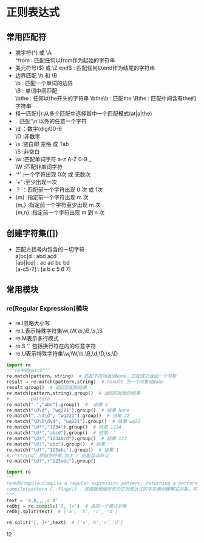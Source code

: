 # 正则表达式

## 常用匹配符

- 脱字符(^)  或 \A  
 ^from : 匹配任何以from作为起始的字符串  
- 美元符号($) 或 \Z  
 end$ : 匹配任何以end作为结尾的字符串
- 边界匹配 \b 和 \B  
 \b : 匹配一个单词的边界  
 \B : 单词中间匹配  
 \bthe : 任何以the开头的字符串
 \bthe\b : 匹配the
 \Bthe  : 匹配中间含有the的字符串
- 择一匹配(|):从多个匹配中选择其中一个匹配模式(at|a|the)
- . :匹配'\n'以外的任意一个字符
- \d ：数字(digit)0-9  
  \D :非数字
- \s :空白即 空格 或 Tab  
  \S :非空白
- \w :匹配单词字符 a-z A-Z 0-9 _  
  \W :匹配非单词字符  
- '*' :一个字符出现 0次 或 无数次  
- '+' :至少出现一次
- ？ ：匹配前一个字符出现 0 次 或 1次
- {m} :指定前一个字符出现 m 次  
  {m,} :指定前一个字符至少出现 m 次  
  {m,n} :指定前一个字符出现 m 到 n 次

## 创建字符集([])

- 匹配方括号内包含的一切字符  
 a[bc]d : abd acd  
 [ab][cd] : ac ad bc bd  
 [a-c5-7] : [a b c 5 6 7]

## 常用模块

### re(Regular Expression)模块

- re.I忽略大小写
- re.L表示特殊字符集\w,\W,\b,\B,\s,\S
- re.M表示多行模式
- re.S '.' 包括换行符在内的任意字符
- re.U表示特殊字符集\w,\W,\b,\B,\d,\D,\s,\D

```python
import re
"""re中的match"""
re.match(pattern，string)  # 匹配不成功返回None，匹配成功返回一个对象
result = re.match(pattern,string)  # result 为一个对象或None
result.group()  # 返回匹配的结果
re.match(pattern,string).group()  # 返回匹配到的结果
# -------pattern---------
re.match(".","abc").group()  #  结果 a
re.match("\d\d", "wq221").group()  # 结果 None
re.match("..\d\d", "wq221").group()  # 结果 22
re.match("\D\D\d\d", "wq221").group()  # 结果 wq22
re.match("\d*","1234").group()  # 结果 1234
re.match("\d*","abcd").group()  # 结果 ''
re.match("\d+","123abcd").group()  # 结果 123
re.match("\d?","abc").group()  # 结果 ''
re.match("\d?","123abc").group()  # 结果 1
# r"string" 原始字符串,加上 r 后能自动转义
re.match("\d?",r"123abc").group()
```

```python
import re
"""  
re中的compile:Compile a regular expression pattern, returning a pattern object.  
compile(pattern [, flags]) ，该函数根据包含的正则表达式的字符串创建模式对象。可以实现更有效率的匹配。在直接使用字符串表示的正则表达式进行search,match和findall操作时，python会将字符串转换为正则表达式对象。而使用compile完成一次转换之后，在每次使用模式的时候就不用重复转换。
"""
text = 'a,b,,,,c d'
reObj = re.compile('[, ]+')  # 返回一个模式对象
reObj.split(text)  # ['a', 'b', 'c', 'd']

re.split('[, ]+',text)  # ['a','b','c','d']
```

12